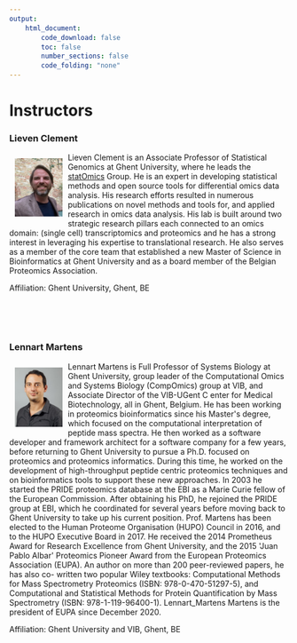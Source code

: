 ```yaml
---
output:
    html_document:
        code_download: false
        toc: false
        number_sections: false
        code_folding: "none"
---
```


# Instructors

### Lieven Clement

<img src="./figures/lieven.jpg" alt="Lieven" width="17%" style="float:left;padding:10px"/>

Lieven Clement is an Associate Professor of Statistical Genomics at Ghent University, where he leads the [statOmics](https://statomics.github.io/) Group. He is an expert in developing statistical methods and open source tools for differential omics data analysis. His research efforts resulted in numerous publications on novel methods and tools for, and applied research in omics data analysis. His lab is built around two strategic research pillars each connected to an omics domain: (single cell) transcriptomics and proteomics and he has a strong interest in leveraging his expertise to translational research. He also serves as a member of the core team that established a new Master of Science in Bioinformatics at Ghent University and as a board member of the Belgian Proteomics Association.

Affiliation: Ghent University, Ghent, BE

</br>
</br>
</br>

### Lennart Martens

<img src="./figures/lennart.jpeg" alt="Milan" width="17%" style="float:left;padding:10px"/>

Lennart Martens is Full Professor of Systems Biology at Ghent University, group leader of the Computational Omics and Systems Biology (CompOmics) group at VIB, and Associate Director of the VIB-UGent C enter for Medical Biotechnology, all in Ghent, Belgium. He has been working in proteomics bioinformatics since his Master's degree, which focused on the computational interpretation of peptide mass spectra. He then worked as a software developer and framework architect for a software company for a few years, before returning to Ghent University to pursue a Ph.D. focused on proteomics and proteomics informatics. During this time, he worked on the development of high-throughput peptide centric proteomics techniques and on bioinformatics tools to support these new approaches. In 2003 he started the PRIDE proteomics database at the EBI as a Marie Curie fellow of the European Commission. After obtaining his PhD, he rejoined the PRIDE group at EBI, which he coordinated for several years before moving back to Ghent University to take up his current position. Prof. Martens has been elected to the Human Proteome Organisation (HUPO) Council in 2016, and to the HUPO Executive Board in 2017. He received the 2014 Prometheus Award for Research Excellence from Ghent University, and the 2015 'Juan Pablo Albar' Proteomics Pioneer Award from the European Proteomics Association (EUPA). An author on more than 200 peer-reviewed papers, he has also co- written two popular Wiley textbooks: Computational Methods for Mass Spectrometry Proteomics (ISBN: 978-0-470-51297-5), and Computational and Statistical Methods for Protein Quantification by Mass Spectrometry (ISBN: 978-1-119-96400-1). Lennart_Martens Martens is the president of EUPA since December 2020.

Affiliation: Ghent University and VIB, Ghent, BE
